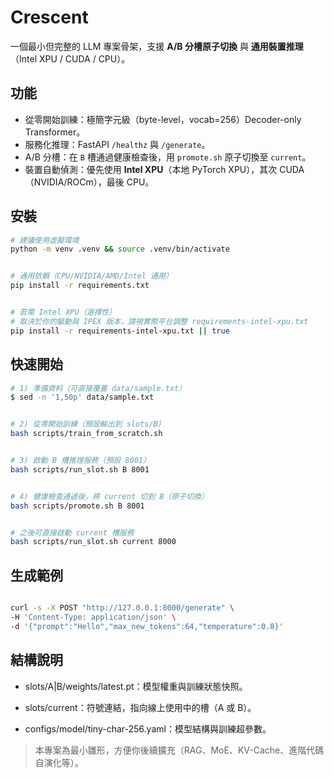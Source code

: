 # Crescent


一個最小但完整的 LLM 專案骨架，支援 **A/B 分槽原子切換** 與 **通用裝置推理**（Intel XPU / CUDA / CPU）。


## 功能
- 從零開始訓練：極簡字元級（byte-level，vocab=256）Decoder-only Transformer。
- 服務化推理：FastAPI `/healthz` 與 `/generate`。
- A/B 分槽：在 `B` 槽通過健康檢查後，用 `promote.sh` 原子切換至 `current`。
- 裝置自動偵測：優先使用 **Intel XPU**（本地 PyTorch XPU），其次 CUDA（NVIDIA/ROCm），最後 CPU。


## 安裝


```bash
# 建議使用虛擬環境
python -m venv .venv && source .venv/bin/activate


# 通用依賴（CPU/NVIDIA/AMD/Intel 通用）
pip install -r requirements.txt


# 若需 Intel XPU（選擇性）
# 取決於你的驅動與 IPEX 版本，請視實際平台調整 requirements-intel-xpu.txt
pip install -r requirements-intel-xpu.txt || true

```

##  快速開始


```bash
# 1) 準備資料（可直接覆蓋 data/sample.txt）
$ sed -n '1,50p' data/sample.txt


# 2) 從零開始訓練（預設輸出到 slots/B）
bash scripts/train_from_scratch.sh


# 3) 啟動 B 槽推理服務（預設 8001）
bash scripts/run_slot.sh B 8001


# 4) 健康檢查通過後，將 current 切到 B（原子切換）
bash scripts/promote.sh B 8001


# 之後可直接啟動 current 槽服務
bash scripts/run_slot.sh current 8000

```

## 生成範例

```bash

curl -s -X POST "http://127.0.0.1:8000/generate" \
-H 'Content-Type: application/json' \
-d '{"prompt":"Hello","max_new_tokens":64,"temperature":0.8}'

```

## 結構說明

* slots/A|B/weights/latest.pt：模型權重與訓練狀態快照。

* slots/current：符號連結，指向線上使用中的槽（A 或 B）。

* configs/model/tiny-char-256.yaml：模型結構與訓練超參數。

> 本專案為最小雛形，方便你後續擴充（RAG、MoE、KV-Cache、進階代碼自演化等）。
